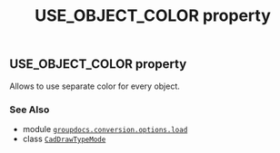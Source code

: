 ﻿---
title: USE_OBJECT_COLOR property
second_title: GroupDocs.Conversion for Python via .NET API References
description: 
type: docs
weight: 70
url: /python-net/groupdocs.conversion.options.load/caddrawtypemode/use_object_color/
is_root: false
---

## USE_OBJECT_COLOR property


Allows to use separate color for every object.

### See Also
* module [`groupdocs.conversion.options.load`](../../)
* class [`CadDrawTypeMode`](/conversion/python-net/groupdocs.conversion.options.load/caddrawtypemode)
